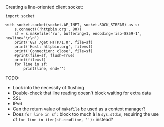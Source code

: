 Creating a line-oriented client socket:

    import socket

    with socket.socket(socket.AF_INET, socket.SOCK_STREAM) as s:
        s.connect(('httpbin.org', 80))
        sf = s.makefile('rw', buffering=1, encoding='iso-8859-1', newline='\r\n')
        print('GET /get HTTP/1.0', file=sf)
        print('Host: httpbin.org', file=sf)
        print('Connection: close', file=sf)
        #print(file=sf, flush=True)
        print(file=sf)
        for line in sf:
            print(line, end='')

TODO:
- Look into the necessity of flushing
- Double-check that line reading doesn't block waiting for extra data
- SSL
- IPv6
- Can the return value of `makefile` be used as a context manager?
- Does `for line in sf:` block too much à la `sys.stdin`, requiring the use of
  `for line in iter(sf.readline, ''):` instead?
